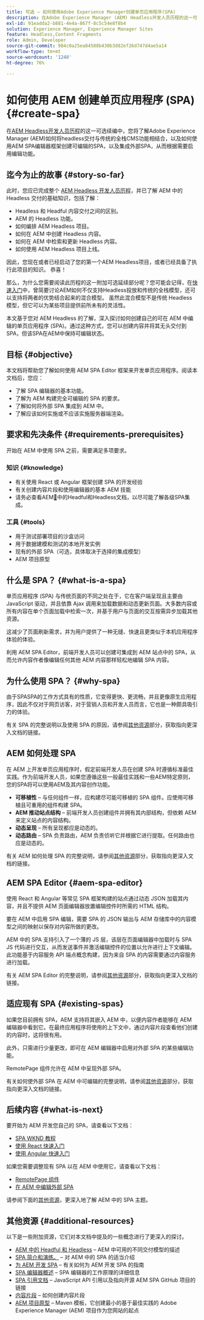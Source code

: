 ```yaml
---
title: 可选 — 如何使用Adobe Experience Manager创建单页应用程序(SPA)
description: 在Adobe Experience Manager (AEM) Headless开发人员历程的这一可选续活动中，您将了解AEM如何将headless交付与传统的全栈CMS功能结合使用，以及如何使用AEM SPA编辑器框架创建可编辑的SPA。
exl-id: 91eadda2-b881-4e4a-867f-8c5c54e8f8b4
solution: Experience Manager, Experience Manager Sites
feature: Headless,Content Fragments
role: Admin, Developer
source-git-commit: 984c0a25ea84588b430b3d82ef26d747d4ae5a14
workflow-type: tm+mt
source-wordcount: '1248'
ht-degree: 76%

---
```


# 如何使用 AEM 创建单页应用程序 (SPA) {#create-spa}

在[AEM Headless开发人员历程](overview.md)的这一可选续编中，您将了解Adobe Experience Manager (AEM)如何将headless交付与传统的全栈CMS功能相结合，以及如何使用AEM SPA编辑器框架创建可编辑的SPA，以及集成外部SPA，从而根据需要启用编辑功能。

## 迄今为止的故事 {#story-so-far}

此时，您应已完成整个 [AEM Headless 开发人员历程](overview.md)，并已了解 AEM 中的 Headless 交付的基础知识，包括了解：

* Headless 和 Headful 内容交付之间的区别。
* AEM 的 Headless 功能。
* 如何编排 AEM Headless 项目。
* 如何在 AEM 中创建 Headless 内容。
* 如何在 AEM 中检索和更新 Headless 内容。
* 如何使用 AEM Headless 项目上线。

因此，您现在或者已经启动了您的第一个AEM Headless项目，或者已经具备了执行此项目的知识。 恭喜！

那么，为什么您需要阅读此历程的这一附加可选延续部分呢？您可能会记得，在[快速入门](getting-started.md#integration-levels)中，曾简要讨论AEM如何不仅支持Headless投放和传统的全栈模型，还可以支持将两者的优势结合起来的混合模型。 虽然此混合模型不是传统 Headless 模型，但它可以为某些项目提供前所未有的灵活性。

本文基于您对 AEM Headless 的了解，深入探讨如何创建自己的可在 AEM 中编辑的单页应用程序 (SPA)。通过这种方式，您可以创建内容并将其无头交付到SPA，但该SPA在AEM中保持可编辑状态。

## 目标 {#objective}

本文档将帮助您了解如何使用 AEM SPA Editor 框架来开发单页应用程序。阅读本文档后，您应：

* 了解 SPA 编辑器的基本功能。
* 了解为 AEM 构建完全可编辑的 SPA 的要求。
* 了解如何将外部 SPA 集成到 AEM 中。
* 了解应该如何实施或不应该实施服务器端渲染。

## 要求和先决条件 {#requirements-prerequisites}

开始在 AEM 中使用 SPA 之前，需要满足多项要求。

### 知识 {#knowledge}

* 有关使用 React 或 Angular 框架创建 SPA 的开发经验
* 有关创建内容片段和使用编辑器的基本 AEM 技能
* 请务必查看AEM[&#128279;](/help/sites-developing/headful-headless.md)中的Headful和Headless文档，以尽可能了解各级SPA集成。

### 工具 {#tools}

* 用于测试部署项目的沙盒访问
* 用于数据建模和测试的本地开发实例
* 现有的外部 SPA（可选，具体取决于选择的集成模型）
* AEM 项目原型

## 什么是 SPA？ {#what-is-a-spa}

单页应用程序 (SPA) 与传统页面的不同之处在于，它在客户端呈现且主要由 JavaScript 驱动，并且依靠 Ajax 调用来加载数据和动态更新页面。大多数内容或所有内容在单个页面加载中检索一次，并基于用户与页面的交互按需异步加载其他资源。

这减少了页面刷新需求，并为用户提供了一种无缝、快速且更类似于本机应用程序体验的体验。

利用 AEM SPA Editor，前端开发人员可以创建可集成到 AEM 站点中的 SPA，从而允许内容作者像编辑任何其他 AEM 内容那样轻松地编辑 SPA 内容。

## 为什么使用 SPA？ {#why-spa}

由于SPASPA的工作方式具有的性质，它变得更快、更流畅，并且更像原生应用程序，因此不仅对于网页访客，对于营销人员和开发人员而言，它也是一种颇具吸引力的体验。

有关 SPA 的完整说明以及使用 SPA 的原因，请参阅[其他资源](#additional-resources)部分，获取指向更深入文档的链接。

## AEM 如何处理 SPA

在 AEM 上开发单页应用程序时，假定前端开发人员在创建 SPA 时遵循标准最佳实践。作为前端开发人员，如果您遵循这些一般最佳实践和一些AEM特定原则，您的SPA将可以使用AEM及其内容创作功能。

* **可移植性** – 与任何组件一样，应构建尽可能可移植的 SPA 组件。应使用可移植且可重用的组件构建 SPA。
* **AEM 推动站点结构** – 前端开发人员创建组件并拥有其内部结构，但依赖 AEM 来定义站点的内容结构。
* **动态呈现** – 所有呈现都应是动态的。
* **动态路由** – SPA 负责路由，AEM 负责侦听它并根据它进行提取。任何路由也应是动态的。

有关 AEM 如何处理 SPA 的完整说明，请参阅[其他资源](#additional-resources)部分，获取指向更深入文档的链接。

## AEM SPA Editor {#aem-spa-editor}

使用 React 和 Angular 等常见 SPA 框架构建的站点通过动态 JSON 加载其内容，并且不提供 AEM 页面编辑器放置编辑控件时所需的 HTML 结构。

要在 AEM 中启用 SPA 编辑，需要 SPA 的 JSON 输出与 AEM 存储库中的内容模型之间的映射以保存对内容所做的更改。

AEM 中的 SPA 支持引入了一个薄的 JS 层，该层在页面编辑器中加载时与 SPA JS 代码进行交互，从而发送事件并激活编辑控件的位置以允许进行上下文编辑。此功能基于内容服务 API 端点概念构建，因为来自 SPA 的内容需要通过内容服务进行加载。

有关 AEM SPA Editor 的完整说明，请参阅[其他资源](#additional-resources)部分，获取指向更深入文档的链接。

## 适应现有 SPA {#existing-spas}

如果您目前拥有 SPA，AEM 支持将其嵌入 AEM 中，以便内容作者能够在 AEM 编辑器中看到它。在最终应用程序将使用的上下文中，通过内容片段查看他们创建的内容时，这将很有用。

此外，只需进行少量更改，即可在 AEM 编辑器中启用对外部 SPA 的某些编辑功能。

RemotePage 组件允许在 AEM 中呈现外部 SPA。

有关如何使外部 SPA 在 AEM 中可编辑的完整说明，请参阅[其他资源](#additional-resources)部分，获取指向更深入文档的链接。

## 后续内容 {#what-is-next}

要开始为 AEM 开发您自己的 SPA，请查看以下文档：

* [SPA WKND 教程](/help/sites-developing/spa-wknd.md)
* [使用 React 快速入门](/help/sites-developing/spa-getting-started-react.md)
* [使用 Angular 快速入门](/help/sites-developing/spa-getting-started-angular.md)

如果您需要调整现有 SPA 以在 AEM 中使用它，请查看以下文档：

* [RemotePage 组件](/help/sites-developing/spa-remote-page.md)
* [在 AEM 中编辑外部 SPA](/help/sites-developing/spa-edit-external.md)

请参阅下面的[其他资源](#additional-resources)，更深入地了解 AEM 中的 SPA 主题。

## 其他资源 {#additional-resources}

以下是一些附加资源，它们对本文档中提及的一些概念进行了更深入的探讨。

* [AEM 中的 Headful 和 Headless](/help/sites-developing/headful-headless.md) – AEM 中可用的不同交付模型的描述
* [SPA 简介和演练。](/help/sites-developing/spa-walkthrough.md) – 对 AEM 中的 SPA 的适当介绍
* [为 AEM 开发 SPA](/help/sites-developing/spa-architecture.md) – 有关如何为 AEM 开发 SPA 的指南
* [SPA 编辑器概述](/help/sites-developing/spa-overview.md) – SPA 编辑器的工作原理的详细信息
* [SPA 引用文档](/help/sites-developing/spa-reference-materials.md) – JavaScript API 引用以及指向开源 AEM SPA GitHub 项目的链接
* [内容片段](/help/assets/content-fragments/content-fragments.md) – 如何创建内容片段
* [AEM 项目原型](https://experienceleague.adobe.com/docs/experience-manager-core-components/using/developing/archetype/overview.html?lang=zh-Hans) – Maven 模板，它创建最小的基于最佳实践的 Adobe Experience Manager (AEM) 项目作为您网站的起点
